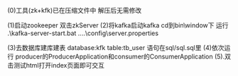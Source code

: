 (0)工具(zk+kfk)已在压缩文件中 解压后无需修改

(1)启动zookeeper
    双击zkServer
(2)将kafka启动kafka
    cd到bin\window下 运行
.\kafka-server-start.bat ..\..\config\server.properties
    
(3)去数据库建库建表 database:kfk table:tb_user  语句在sql/sql.sql里
(4)依次运行 producer的ProducerApplication和consumer的ConsumerApplication
(5).双击测试html打开index页面即可交互 